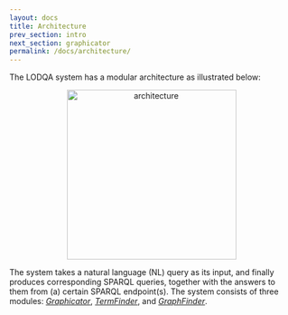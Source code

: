 ```yaml
---
layout: docs
title: Architecture
prev_section: intro
next_section: graphicator
permalink: /docs/architecture/
---
```


The LODQA system has a modular architecture as illustrated below:

<div align="center">
<img src="{{site.baseurl}}/images/architecture.png" alt="architecture" style="height:300px" />
</div>

The system takes a natural language (NL) query as its input,
and finally produces corresponding SPARQL queries, together with the answers to them from (a) certain SPARQL endpoint(s).
The system consists of three modules:
<i>[Graphicator]({{site.baseurl}}/docs/graphicator/)</i>,
<i>[TermFinder]({{site.baseurl}}/docs/termfinder/)</i>, and
<i>[GraphFinder]({{site.baseurl}}/docs/graphfinder/)</i>.

